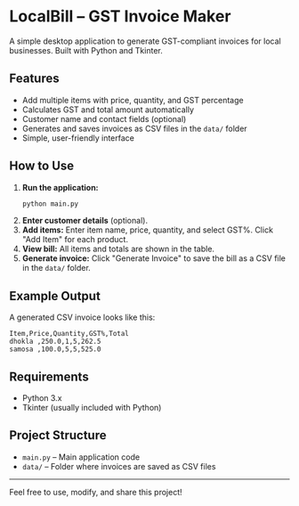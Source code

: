 # LocalBill – GST Invoice Maker

A simple desktop application to generate GST-compliant invoices for local businesses. Built with Python and Tkinter.

## Features
- Add multiple items with price, quantity, and GST percentage
- Calculates GST and total amount automatically
- Customer name and contact fields (optional)
- Generates and saves invoices as CSV files in the `data/` folder
- Simple, user-friendly interface

## How to Use
1. **Run the application:**
   ```sh
   python main.py
   ```
2. **Enter customer details** (optional).
3. **Add items:** Enter item name, price, quantity, and select GST%. Click "Add Item" for each product.
4. **View bill:** All items and totals are shown in the table.
5. **Generate invoice:** Click "Generate Invoice" to save the bill as a CSV file in the `data/` folder.

## Example Output
A generated CSV invoice looks like this:

```
Item,Price,Quantity,GST%,Total
dhokla ,250.0,1,5,262.5
samosa ,100.0,5,5,525.0
```

## Requirements
- Python 3.x
- Tkinter (usually included with Python)

## Project Structure
- `main.py` – Main application code
- `data/` – Folder where invoices are saved as CSV files

---

Feel free to use, modify, and share this project!
